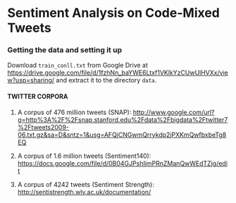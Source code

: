 

# Sentiment Analysis on Code-Mixed Tweets


### Getting the data and setting it up

Download `train_conll.txt` from Google Drive at https://drive.google.com/file/d/1fzhNn_baYWE6Ltxf1VKlkYzCUwUlHVXx/view?usp=sharing/ and extract it to the directory `data`.


#### TWITTER CORPORA

1. A corpus of 476 million tweets (SNAP):
http://www.google.com/url?q=http%3A%2F%2Fsnap.stanford.edu%2Fdata%2Fbigdata%2Ftwitter7%2Ftweets2009-06.txt.gz&sa=D&sntz=1&usg=AFQjCNGwmQrrykdp2jPXKmQwfbxbeTg8EQ


2. A corpus of 1.6 million tweets (Sentiment140):
https://docs.google.com/file/d/0B04GJPshIjmPRnZManQwWEdTZjg/edit


3. A corpus of 4242 tweets (Sentiment Strength):
http://sentistrength.wlv.ac.uk/documentation/
